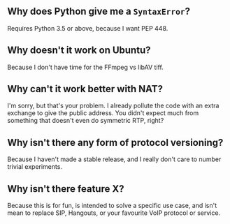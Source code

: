 ## Why does Python give me a `SyntaxError`?

Requires Python 3.5 or above, because I want PEP 448.

## Why doesn't it work on Ubuntu?

Because I don't have time for the FFmpeg vs libAV tiff.

## Why can't it work better with NAT?

I'm sorry, but that's your problem. I already pollute the code with an extra
exchange to give the public address. You didn't expect much from something that
doesn't even do symmetric RTP, right?

## Why isn't there any form of protocol versioning?

Because I haven't made a stable release, and I really don't care to number
trivial experiments.

## Why isn't there feature X?

Because this is for fun, is intended to solve a specific use case, and isn't
mean to replace SIP, Hangouts, or your favourite VoIP protocol or service.

